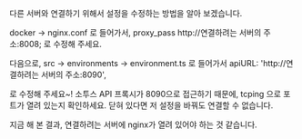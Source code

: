 다른 서버와 연결하기 위해서 설정을 수정하는 방법을 알아 보겠습니다. 

docker -> nginx.conf 로 들어가서,
proxy_pass          http://연결하려는 서버의 주소:8008; 
로 수정해 주세요. 

다음으로, 
src -> environments -> environment.ts 로 들어가서
apiURL: 'http://연결하려는 서버의 주소:8090',

로 수정해 주세요~! 
소투스 API 프록시가 8090으로 접근하기 때문에, 
tcping 으로 포트가 열려 있는지 확인하세요. 닫혀 있다면 저 설정을 바꿔도 연결할 수 없습니다. 

지금 해 본 결과, 연결하려는 서버에 nginx가 열려 있어야 하는 것 같습니다. 
